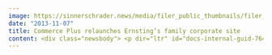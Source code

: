 ```yaml
---
image: https://sinnerschrader.news/media/filer_public_thumbnails/filer_public/39/e6/39e621e6-579e-4a0b-8f03-8cdd21218939/varfoldersdjk8pxf42x64d8fxslz8jcc8fc0000gnttmpb_3rqd__480x288_q85_crop_subsampling-2_upscale.jpg
date: "2013-11-07"
title: Commerce Plus relaunches Ernsting’s family corporate site
content: <div class="newsbody"> <p dir="ltr" id="docs-internal-guid-76492bf6-3224-e38f-50f4-9aa8a288ec61"><a href="http&#58;//unternehmen.ernstings-family.de/" target="_blank">http&#58;//unternehmen.ernstings-family.de/</a></p> <p dir="ltr">The message is clear&#58; Ernsting's family is a fashion label with a keen sense for modern design. This is reflected in the new corporate site directed at job applicants, customers, journalists and current employees. Commerce Plus developed the concept and design and realized the site in cooperation with Ernsting's family. The creative minds at Commerce Plus put current design trends to use equipping the site with a contemporary typography-based flat design. The result&#58; a digital business card which guides users through Ernsting’s family’s brand world like an interactive film. With the aid of latest technology, company values, philosophy, history and their social involvement are made visually attractive and bring to the Ernsting’s family brand to life. Commerce Plus, who has been a strategic partner for e-commerce since 2009 and supports and maintains the webshop, utilized large-scale expressive imagery for this project and developed a scalable online presence, meaning the primary page design and content adapt to suit varying browser window size.</p> <p dir="ltr">Commerce Plus developed a tiled design theme, which is carried out across the entire site. The Ernsting's family brand colors fill in the tiles and can be selected individually during content maintenance. Chapters that can be navigated via a multiple viewport concept, give site visitors the feeling they are clicking through an interactive movie. In addition to expressive imagery in flat design, typography plays a key role. In order to maximize the potential of content presentation via typography, existing content was collected and revised. Job applicants will make use of Ernsting’s family’s updated career site, which offers a true-to-life and detailed view of the working environment at Ernsting’s family. Journalists and bloggers will find comprehensive information in the new press section, whrere visual and text materials may be downloaded.</p> <p><a href="http&#58;//www.commerce-plus.com/files/2013/11/Ernstingsfamily_presse_download_300dpi_master.jpg" target="_blank">Download press photo Corporate Website Ernsting's family 300dpi</a></p> <h3>Contact</h3> <p dir="ltr">Sebastian Kehr<br/> +49 40 24828 751<br/> <a href="mailto&#58;sebastian.kehr@commerce-plus.com" target="_blank">sebastian.kehr@commerce-plus.com</a><br/> <a href="https&#58;//twitter.com/commerceplus1" target="_blank">https&#58;//twitter.com/commerceplus1<br/> </a><a href="http&#58;//www.facebook.com/commerceplus1" target="_blank">http&#58;//www.facebook.com/commerceplus1<br/> </a><a href="https&#58;//www.google.com/+Commerce-plus" target="_blank">https&#58;//www.google.com/+Commerce-plus </a></p> <p> <a class="news-backlink" href="/en/"> <svg class="svg-ico svg-ico--arrow-left"> <use xlink&#58;href="#arrow-down"></use> </svg>Back to the overview </a> </p> </div>
---
```

